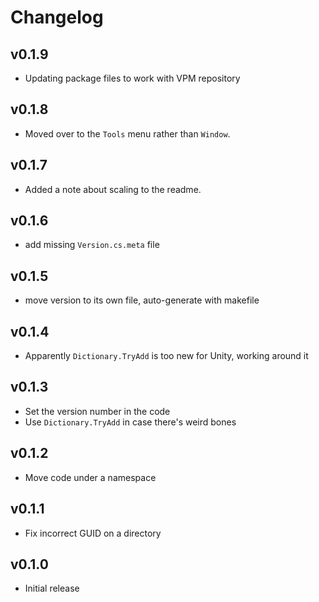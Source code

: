 Changelog
=========

v0.1.9
------

* Updating package files to work with VPM repository

v0.1.8
------

* Moved over to the `Tools` menu rather than `Window`.

v0.1.7
------

* Added a note about scaling to the readme.

v0.1.6
------

* add missing `Version.cs.meta` file

v0.1.5
------

* move version to its own file, auto-generate with makefile

v0.1.4
------

* Apparently `Dictionary.TryAdd` is too new for Unity, working around it

v0.1.3
------

* Set the version number in the code
* Use `Dictionary.TryAdd` in case there's weird bones

v0.1.2
------

* Move code under a namespace

v0.1.1
------

* Fix incorrect GUID on a directory

v0.1.0
------

* Initial release
